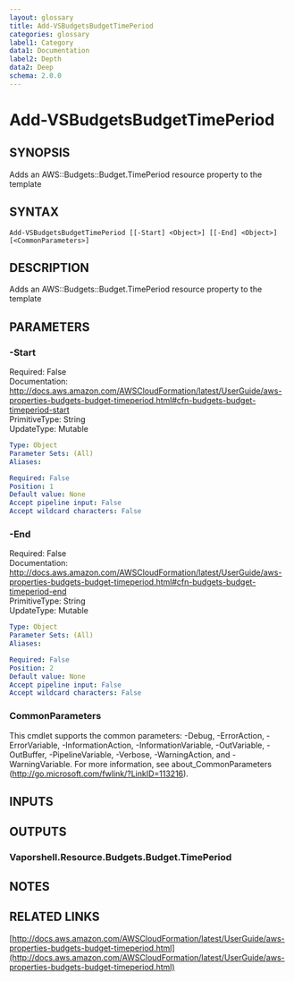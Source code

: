```yaml
---
layout: glossary
title: Add-VSBudgetsBudgetTimePeriod
categories: glossary
label1: Category
data1: Documentation
label2: Depth
data2: Deep
schema: 2.0.0
---
```


# Add-VSBudgetsBudgetTimePeriod

## SYNOPSIS
Adds an AWS::Budgets::Budget.TimePeriod resource property to the template

## SYNTAX

```
Add-VSBudgetsBudgetTimePeriod [[-Start] <Object>] [[-End] <Object>] [<CommonParameters>]
```

## DESCRIPTION
Adds an AWS::Budgets::Budget.TimePeriod resource property to the template

## PARAMETERS

### -Start
Required: False    
Documentation: http://docs.aws.amazon.com/AWSCloudFormation/latest/UserGuide/aws-properties-budgets-budget-timeperiod.html#cfn-budgets-budget-timeperiod-start    
PrimitiveType: String    
UpdateType: Mutable

```yaml
Type: Object
Parameter Sets: (All)
Aliases:

Required: False
Position: 1
Default value: None
Accept pipeline input: False
Accept wildcard characters: False
```

### -End
Required: False    
Documentation: http://docs.aws.amazon.com/AWSCloudFormation/latest/UserGuide/aws-properties-budgets-budget-timeperiod.html#cfn-budgets-budget-timeperiod-end    
PrimitiveType: String    
UpdateType: Mutable

```yaml
Type: Object
Parameter Sets: (All)
Aliases:

Required: False
Position: 2
Default value: None
Accept pipeline input: False
Accept wildcard characters: False
```

### CommonParameters
This cmdlet supports the common parameters: -Debug, -ErrorAction, -ErrorVariable, -InformationAction, -InformationVariable, -OutVariable, -OutBuffer, -PipelineVariable, -Verbose, -WarningAction, and -WarningVariable.
For more information, see about_CommonParameters (http://go.microsoft.com/fwlink/?LinkID=113216).

## INPUTS

## OUTPUTS

### Vaporshell.Resource.Budgets.Budget.TimePeriod

## NOTES

## RELATED LINKS

[http://docs.aws.amazon.com/AWSCloudFormation/latest/UserGuide/aws-properties-budgets-budget-timeperiod.html](http://docs.aws.amazon.com/AWSCloudFormation/latest/UserGuide/aws-properties-budgets-budget-timeperiod.html)

